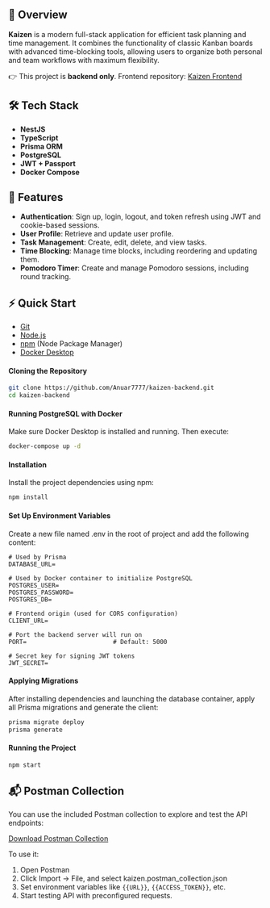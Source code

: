 ## 🚀 **Overview**

**Kaizen** is a modern full-stack application for efficient task planning and time management. It combines the functionality of classic Kanban boards with advanced time-blocking tools, allowing users to organize both personal and team workflows with maximum flexibility.

👉 This project is **backend only**. Frontend repository: [Kaizen Frontend](https://github.com/Anuar7777/kaizen-frontend)

## 🛠 **Tech Stack**

- **NestJS**
- **TypeScript**
- **Prisma ORM**
- **PostgreSQL**
- **JWT + Passport**
- **Docker Compose**

## 🧩 **Features**

- **Authentication**: Sign up, login, logout, and token refresh using JWT and cookie-based sessions.
- **User Profile**: Retrieve and update user profile.
- **Task Management**: Create, edit, delete, and view tasks.
- **Time Blocking**: Manage time blocks, including reordering and updating them.
- **Pomodoro Timer**: Create and manage Pomodoro sessions, including round tracking.

## ⚡ **Quick Start**

- [Git](https://git-scm.com/)
- [Node.js](https://nodejs.org/en)
- [npm](https://www.npmjs.com/) (Node Package Manager)
- [Docker Desktop](https://docs.docker.com/get-started/)

#### **Cloning the Repository**

```bash
git clone https://github.com/Anuar7777/kaizen-backend.git
cd kaizen-backend
```

#### **Running PostgreSQL with Docker**

Make sure Docker Desktop is installed and running. Then execute:

```bash
docker-compose up -d
```

#### **Installation**

Install the project dependencies using npm:

```bash
npm install
```

#### **Set Up Environment Variables**

Create a new file named .env in the root of project and add the following content:

```env
# Used by Prisma
DATABASE_URL=

# Used by Docker container to initialize PostgreSQL
POSTGRES_USER=
POSTGRES_PASSWORD=
POSTGRES_DB=

# Frontend origin (used for CORS configuration)
CLIENT_URL=

# Port the backend server will run on
PORT=                        # Default: 5000

# Secret key for signing JWT tokens
JWT_SECRET=
```

#### **Applying Migrations**

After installing dependencies and launching the database container, apply all Prisma migrations and generate the client:

```bash
prisma migrate deploy
prisma generate
```

#### **Running the Project**

```bash
npm start
```

## 📬 **Postman Collection**

You can use the included Postman collection to explore and test the API endpoints:

[Download Postman Collection](./docs/kaizen.postman_collection.json)

To use it:

1. Open Postman
2. Click Import → File, and select kaizen.postman_collection.json
3. Set environment variables like `{{URL}}`, `{{ACCESS_TOKEN}}`, etc.
4. Start testing API with preconfigured requests.
